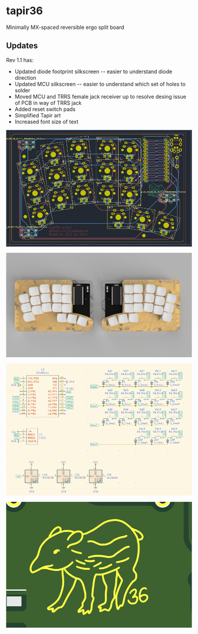 # tapir36
Minimally MX-spaced reversible ergo split board

## Updates
Rev 1.1 has: 
* Updated diode footprint silkscreen -- easier to understand diode direction
* Updated MCU silkscreen -- easier to understand which set of holes to solder
* Moved MCU and TRRS female jack receiver up to resolve desing issue of PCB in way of TRRS jack
* Added reset switch pads
* Simplified Tapir art 
* Increased font size of text
 
![](https://raw.githubusercontent.com/madebyperce/tapir36/main/v1.1/photos/pcb.png)

![](https://raw.githubusercontent.com/madebyperce/tapir36/main/v1.0/photos/render.png)

![](https://raw.githubusercontent.com/madebyperce/tapir36/main/v1.0/photos/schematic.PNG)

![](https://raw.githubusercontent.com/madebyperce/tapir36/main/v1.1/photos/soldermaskart.png)
